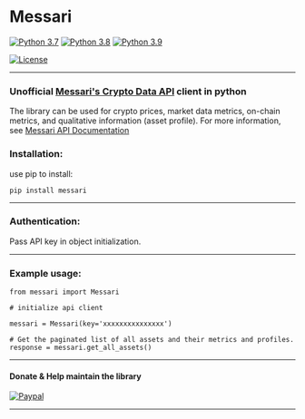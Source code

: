 # Messari

[![Python 3.7](https://img.shields.io/badge/python-3.7-blue.svg)](https://www.python.org/downloads/release/python-370/)
[![Python 3.8](https://img.shields.io/badge/python-3.8-blue.svg)](https://www.python.org/downloads/release/python-380/)
[![Python 3.9](https://img.shields.io/badge/python-3.9-blue.svg)](https://www.python.org/downloads/release/python-390/)

[![License](https://img.shields.io/badge/License-Apache%202.0-blue.svg)](https://opensource.org/licenses/Apache-2.0)


-------

### Unofficial [Messari's Crypto Data API](https://messari.io/) client in python
The library can be used for crypto prices, market data metrics, on-chain metrics, and qualitative information (asset profile).
For more information, see [Messari API Documentation](https://messari.io/api)

### Installation:
use pip to install:
``` 
pip install messari
```
-----------

### Authentication:

Pass API key in object initialization.

-----------

### Example usage:
```
from messari import Messari

# initialize api client

messari = Messari(key='xxxxxxxxxxxxxxx')

# Get the paginated list of all assets and their metrics and profiles.
response = messari.get_all_assets()

```

-------
#### Donate & Help maintain the library

[![Paypal](qrcode.png)](https://www.paypal.com/ncp/payment/KLFNJN7SH39EN)

-------